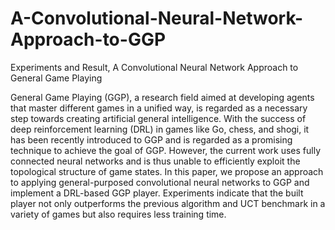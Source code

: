 # A-Convolutional-Neural-Network-Approach-to-GGP
Experiments and Result, A Convolutional Neural Network Approach to General Game Playing

General Game Playing (GGP), a research field aimed at developing agents that master different games in a unified way, is regarded as a necessary step towards creating artificial general intelligence. With the success of deep reinforcement learning (DRL) in games like Go, chess, and shogi, it has been recently introduced to GGP and is regarded as a promising technique to achieve the goal of GGP. However, the current work uses fully connected neural networks and is thus unable to efficiently exploit the topological structure of game states. In this paper, we propose an approach to applying general-purposed convolutional neural networks to GGP and implement a DRL-based GGP player. Experiments indicate that the built player not only outperforms the previous algorithm and UCT benchmark in a variety of games but also requires less training time.
